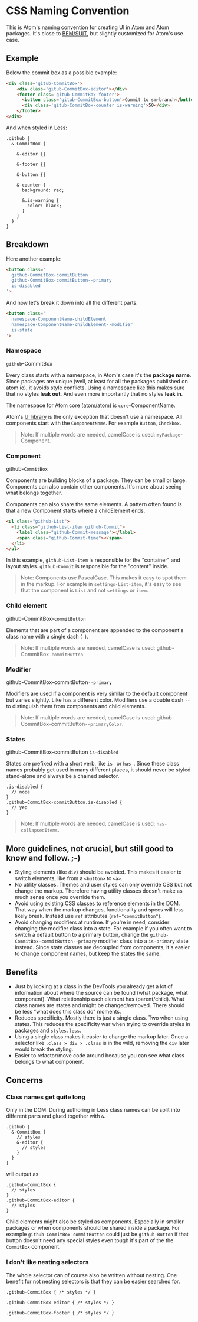 # CSS Naming Convention


This is Atom's naming convention for creating UI in Atom and Atom packages. It's close to [BEM/SUIT](https://github.com/suitcss/suit/blob/master/doc/naming-conventions.md), but slightly customized for Atom's use case.


## Example

Below the commit box as a possible example:

```html
<div class='gitub-CommitBox'>
	<div class='gitub-CommitBox-editor'></div>
	<footer class='gitub-CommitBox-footer'>
	  <button class='gitub-CommitBox-button'>Commit to sm-branch</button>
	  <div class='gitub-CommitBox-counter is-warning'>50</div>
	</footer>
</div>
```

And when styled in Less:

```less
.github {
  &-CommitBox {

    &-editor {}

    &-footer {}

    &-button {}

    &-counter {
      background: red;

      &.is-warning {
        color: black;
      }
    }
  }
}
```

## Breakdown

Here another example:

```html
<button class='
  github-CommitBox-commitButton
  github-CommitBox-commitButton--primary
  is-disabled
'>
```

And now let's break it down into all the different parts.

```html
<button class='
  namespace-ComponentName-childElement 
  namespace-ComponentName-childElement--modifier
  is-state
'>
```


### Namespace

`github`-CommitBox

Every class starts with a namespace, in Atom's case it's the __package name__. Since packages are unique (well, at least for all the packages published on atom.io), it avoids style conflicts. Using a namespace like this makes sure that no styles __leak out__. And even more importantly that no styles __leak in__.

The namespace for Atom core ([atom/atom](https://github.com/atom/atom-ui)) is `core`-ComponentName.

Atom's [UI library](https://github.com/atom/atom-ui) is the only exception that doesn't use a namespace. All components start with the `ComponentName`. For example `Button`, `Checkbox`.

> Note: If multiple words are needed, camelCase is used: `myPackage`-Component.


### Component

github-`CommitBox`

Components are building blocks of a package. They can be small or large. Components can also contain other components. It's more about seeing what belongs together.

Components can also share the same elements. A pattern often found is that a new Component starts where a childElement ends. 

```html
<ul class="github-List">
  <li class="github-List-item github-Commit">
    <label class="github-Commit-message"></label>
    <span class="github-Commit-time"></span>
  </li>
</ul>
```

In this example, `github-List-item` is responsible for the "container" and layout styles. `github-Commit` is responsible for the "content" inside.

> Note: Components use PascalCase. This makes it easy to spot them in the markup. For example in `settings-List-item`, it's easy to see that the component is `List` and not `settings` or `item`.


### Child element

github-CommitBox-`commitButton`

Elements that are part of a component are appended to the component's class name with a single dash (`-`).

> Note: If multiple words are needed, camelCase is used: github-CommitBox`-commitButton`.


### Modifier

github-CommitBox-commitButton`--primary`

Modifiers are used if a component is very similar to the default component but varies slightly. Like has a different color. Modifiers use a double dash `--` to distinguish them from components and child elements.

> Note: If multiple words are needed, camelCase is used: github-CommitBox-commitButton`--primaryColor`.


### States

github-CommitBox-commitButton `is-disabled`

States are prefixed with a short verb, like `is-` or `has-`. Since these class names probably get used in many different places, it should never be styled stand-alone and always be a chained selector.

```less
.is-disabled {
  // nope
}
.github-CommitBox-commitButton.is-disabled {
  // yep
}
```

> Note: If multiple words are needed, camelCase is used: `has-collapsedItems`.



## More guidelines, not crucial, but still good to know and follow. ;-)

- Styling elements (like `div`) should be avoided. This makes it easier to switch elements, like from a `<button>` to `<a>`.
- No utility classes. Themes and user styles can only override CSS but not change the markup. Therefore having utility classes doesn't make as much sense once you override them.
- Avoid using existing CSS classes to reference elements in the DOM. That way when the markup changes, functionality and specs will less likely break. Instead use `ref` attributes (`ref="commitButton"`).
- Avoid changing modifiers at runtime. If you're in need, consider changing the modifier class into a state. For example if you often want to switch a default button to a primary button, change the `github-CommitBox-commitButton--primary` modifier class into a `is-primary` state instead. Since state classes are decoupled from components, it's easier to change component names, but keep the states the same.


## Benefits

- Just by looking at a class in the DevTools you already get a lot of information about where the source can be found (what package, what component). What relationship each element has (parent/child). What class names are states and might be changed/removed. There should be less "what does this class do" moments.
- Reduces specificity. Mostly there is just a single class. Two when using states. This reduces the specificity war when trying to override styles in packages and `styles.less`.
- Using a single class makes it easier to change the markup later. Once a selector like `.class > div > .class` is in the wild, removing the `div` later would break the styling.
- Easier to refactor/move code around because you can see what class belongs to what component.


## Concerns

### Class names get quite long

Only in the DOM. During authoring in Less class names can be split into different parts and glued together with `&`.

```less
.github {
  &-CommitBox {
    // styles
    &-editor {
      // styles
    }
  }
}
```

will output as

```less
.github-CommitBox {
  // styles
}
.github-CommitBox-editor {
  // styles
}
```

Child elements might also be styled as components. Especially in smaller packages or when components should be shared inside a package. For example `github-CommitBox-commitButton` could just be `github-Button` if that button doesn't need any special styles even tough it's part of the the `CommitBox` component.

### I don't like nesting selectors

The whole selector can of course also be written without nesting. One benefit for not nesting selectors is that they can be easier searched for.

```less
.github-CommitBox { /* styles */ }

.github-CommitBox-editor { /* styles */ }

.github-CommitBox-footer { /* styles */ }
```
